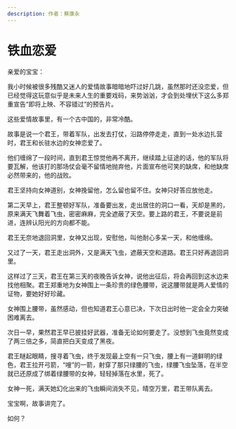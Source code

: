 ```yaml
---
description: 作者：蔡康永
---
```


# 铁血恋爱

&#x20;       亲爱的宝宝：

&#x20;       我小时候被很多残酷又迷人的爱情故事暗暗地吓过好几跳，虽然那时还没恋爱，但已经觉得这玩意似乎是未来人生的重要戏码，来势汹汹，才会到处埋伏下这么多郑重宣告“即将上映、不容错过”的预告片。

&#x20;       这些爱情故事里，有一个古中国的，非常冷酷。

&#x20;       故事是说一个君王，带着军队，出发去打仗，沿路停停走走，直到一处水边扎营时，君王和长驻水边的女神恋爱了。

&#x20;       他们缠绵了一段时间，直到君王惊觉他再不离开，继续踏上征途的话，他的军队将要瓦解，他该打的那场仗会毫不留情地抛弃他，片面宣布他可笑的缺席，和他缺席必然带来的，他的战败。

&#x20;       君王坚持向女神道别，女神挽留他，怎么留也留不住。女神只好答应放他走。

&#x20;       第二天早上，君王整顿好军队，准备要出发，走出居住的洞口一看，天却是黑的，原来满天飞舞着飞虫，密密麻麻，完全遮蔽了天空。要上路的君王，不要说是前进，连辨认阳光的方向都不能。

&#x20;       君王无奈地退回洞里，女神又出现，安慰他，叫他耐心多呆一天，和他缠绵。

&#x20;       又过了一天，君王走出洞外，又是满天飞虫，遮蔽天空和道路。君王只好再退回洞里。

&#x20;       这样过了三天，君王在第三天的夜晚告诉女神，说他出征后，将会再回到这水边来找他相聚。君王郑重地为女神围上一条珍贵的绿色腰带，说这腰带就是两人爱情的证物，要她好好珍藏。

&#x20;       女神围上腰带，虽然感动，但也知道君王心意已决，下次日出时他一定会全力突破困难离去。

&#x20;       次日一早，果然君王早已披挂好武器，准备无论如何要走了。没想到飞虫竟然变成了两三倍之多，简直把白天变成了黑夜。

&#x20;       君王瞇起眼睛，搜寻着飞虫，终于发现最上空有一只飞虫，腰上有一道鲜明的绿色，君王拉开弓箭，“嗖”的一箭，射穿了那只绿腰的飞虫，绿腰飞虫坠落，在半空就已还原成了绑着绿腰带的女神，轻轻掉落在水里，死了。

&#x20;       女神一死，满天她幻化出来的飞虫瞬间消失不见，晴空万里，君王带队离去。

&#x20;       宝宝啊，故事讲完了。

&#x20;       如何？
